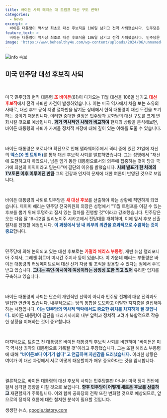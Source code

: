```yaml
---
title: 바이든 사퇴 해리스 대 트럼프 대선 구도 변혁!
categories:
  - News
excerpt: >
  바이든 대통령이 역사상 최초로 대선 후보직을 106일 남기고 전격 사퇴했습니다. 민주당은 급히 새 후보 선출을 준비하며 선거 구도가 급변하고 있습니다. 고령 문제와 당내 압박이 주요 원인이었으며, 카멀라 해리스 부통령이 유력 후보다. 앞으로의 정치적 파장은 과연?
feature_text: >
  바이든 대통령이 역사상 최초로 대선 후보직을 106일 남기고 전격 사퇴했습니다. 민주당은 급히 새 후보 선출을 준비하며 선거 구도가 급변하고 있습니다. 고령 문제와 당내 압박이 주요 원인이었으며, 카멀라 해리스 부통령이 유력 후보다. 앞으로의 정치적 파장은 과연?
image: 'https://www.behealthy4u.com/wp-content/uploads/2024/06/unnamed-file.png'
---
```


<p><img src="https://www.behealthy4u.com/wp-content/uploads/2024/06/unnamed-file.png" alt="info 속보" /></p>

<h2 data-ke-size="size26">미국 민주당 대선 후보직 사퇴</h2>

<p data-ke-size="size16">&nbsp;</p>

<p>미국 민주당의 현직 대통령 <b><span style="color: #ee2323;">조 바이든</span></b>(81)이 다가오는 11월 대선을 106일 남기고 <b><span style="color: #ee2323;">대선 후보직</span></b>에서 전격 사퇴한 사건이 발생하였습니다. 이는 미국 역사에서 처음 보는 초유의 사태로, 대선 후보 공식 지명 절차만을 남겨둔 상태에서 현직 대통령이 재선 도전을 포기하는 것이기 때문입니다. 이러한 중대한 결정은 민주당과 공화당의 대선 구도를 크게 변화시킬 것으로 예상됩니다. <b><span style="background-color: #21538527;">과거 역사적인 사례와 비교하여</span></b> 현재의 상황을 분석해보면, 바이든 대통령의 사퇴가 가져올 정치적 파장에 대해 깊이 있는 이해를 도울 수 있습니다. </p>

<p data-ke-size="size16">&nbsp;</p>

<p>바이든 대통령은 코로나19 확진으로 인해 델라웨어주에서 격리 중에 있던 21일에 자신의 <b><span style="color: #1a5490;">엑스(X·옛 트위터)</span></b>를 통해 대선 후보직 사퇴를 발표하였습니다. 그는 성명에서 "재선에 도전하고자 하였으나, 남은 임기 동안 대통령으로서의 의무에 집중하는 것이 당과 국가에 최선의 이익이라고 믿는다"며 결단의 이유를 밝혔습니다. <b><span style="background-color: #21538527;">사퇴 발표가 한 차례의 TV토론 이후 이루어진 만큼</span></b> 그의 건강과 인지력 문제에 대한 여론이 반영된 것으로 보입니다.</p>

<p data-ke-size="size16">&nbsp;</p>

<p>바이든 대통령의 사퇴로 민주당은 <b><span style="color: #ee2323;">새 대선 후보</span></b>를 선출해야 하는 상황에 직면하게 되었습니다. 제이미 해리슨 민주당 전국위원회 의장은 성명에서 "11월 트럼프를 이길 수 있는 후보를 뽑기 위해 투명하고 질서 있는 절차를 진행할 것"이라고 강조했습니다. 민주당은 오는 다음 달 19~22일 일리노이주 시카고에서 전당대를 개최하며, 이에 앞서 후보 선출 절차를 진행할 예정입니다. <b><span style="color: #1a5490;">이 과정에서 당 내 외부의 의견을 효과적으로 수렴하는 것이 중요</span></b>합니다.</p>

<p data-ke-size="size16">&nbsp;</p>

<p>민주당에 의해 논의되고 있는 대선 후보로는 <b><span style="color: #ee2323;">카멀라 해리스 부통령</span></b>, 개빈 뉴섬 캘리포니아 주지사, 그레첸 휘트머 미시간 주지사 등이 있습니다. 이 가운데 해리스 부통령은 바이든 대통령의 러닝메이트로써 대선 선거 자금 및 조직을 활용할 수 있다는 점에서 주목받고 있습니다. <b><span style="background-color: #21538527;">그녀는 흑인·아시아계 여성이라는 상징성 또한 띄고 있어</span></b> 유리한 입지를 구축하고 있습니다.</p>

<p data-ke-size="size16">&nbsp;</p>

<p>바이든 대통령의 사퇴는 단순히 개인적인 선택이 아니라 민주당 전체의 대응 전략과도 밀접한 연관이 있습니다. 내부적으로는 당의 통합을 도모하고 이탈한 지지층을 결집해야 하는 시점입니다. <b><span style="color: #1a5490;">이는 민주당의 역사적 맥락에서도 중요한 위치를 차지하게 될 것입니다.</span></b> 바이든 대통령이 결단을 내리기까지의 내부 압력과 정치적 고려가 복합적으로 작용한 상황을 이해하는 것이 중요합니다.</p>

<p data-ke-size="size16">&nbsp;</p>

<p>마지막으로, 트럼프 전 대통령은 바이든 대통령의 후보직 사퇴를 비판하며 "바이든은 미국 역사상 최악의 대통령으로 기록될 것"이라고 주장했습니다. 그는 또한 해리스 부통령에 대해 <b><span style="color: #1a5490;">"바이든보다 이기기 쉽다"고 언급하며 자신감을 드러냈습니다.</span></b> 이러한 상황은 여야가 이 대선 과정에서 서로 어떻게 대응할지가 매우 중요하다는 것을 암시합니다.</p>

<p data-ke-size="size16">&nbsp;</p>

<p>결론적으로, 바이든 대통령의 대선 후보직 사퇴는 민주당뿐만 아니라 미국 정치 전반에 걸쳐 심각한 영향을 미칠 것으로 보입니다. <b><span style="background-color: #21538527;">향후 민주당이 어떻게 새로운 후보를 선출하고</span></b> 재편할지가 주목됩니다. 이와 함께 공화당의 전략 또한 변화할 것으로 예상되므로, 앞으로의 정치적 흐름에 대한 철저한 분석이 필요할 것입니다.</p>
생생한 뉴스, <a href="https://qoogle.tistory.com" rel="dofollow">qoogle.tistory.com</a>


